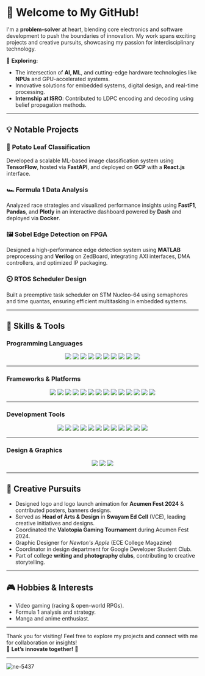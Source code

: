 # 👋 Welcome to My GitHub!

I'm a **problem-solver** at heart, blending core electronics and software development to push the boundaries of innovation. My work spans exciting projects and creative pursuits, showcasing my passion for interdisciplinary technology.  

🚀 **Exploring:**  
- The intersection of **AI, ML**, and cutting-edge hardware technologies like **NPUs** and GPU-accelerated systems.  
- Innovative solutions for embedded systems, digital design, and real-time processing.
- **Internship at ISRO**: Contributed to LDPC encoding and decoding using belief propagation methods.

---

## 💡 Notable Projects  

### 🥔 **Potato Leaf Classification**  
Developed a scalable ML-based image classification system using **TensorFlow**, hosted via **FastAPI**, and deployed on **GCP** with a **React.js** interface.  

### 🏎️ **Formula 1 Data Analysis**  
Analyzed race strategies and visualized performance insights using **FastF1**, **Pandas**, and **Plotly** in an interactive dashboard powered by **Dash** and deployed via **Docker**.  

### 🖼️ **Sobel Edge Detection on FPGA**  
Designed a high-performance edge detection system using **MATLAB** preprocessing and **Verilog** on ZedBoard, integrating AXI interfaces, DMA controllers, and optimized IP packaging.  

### ⏲️ **RTOS Scheduler Design**  
Built a preemptive task scheduler on STM Nucleo-64 using semaphores and time quantas, ensuring efficient multitasking in embedded systems.  

---

## 🔧 Skills & Tools  

### **Programming Languages**  
<p align="center">
  <img src="https://img.shields.io/badge/Python-3776AB?style=for-the-badge&logo=python&logoColor=white" />
  <img src="https://img.shields.io/badge/C++-00599C?style=for-the-badge&logo=c%2B%2B&logoColor=white" />
  <img src="https://img.shields.io/badge/C-A8B9CC?style=for-the-badge&logo=c&logoColor=white" />
  <img src="https://img.shields.io/badge/Java-007396?style=for-the-badge&logo=java&logoColor=white" />
  <img src="https://img.shields.io/badge/HTML5-E34F26?style=for-the-badge&logo=html5&logoColor=white" />
  <img src="https://img.shields.io/badge/CSS3-1572B6?style=for-the-badge&logo=css3&logoColor=white" />
  <img src="https://img.shields.io/badge/JavaScript-F7DF1E?style=for-the-badge&logo=javascript&logoColor=black" />
  <img src="https://img.shields.io/badge/Verilog-EB2F2F?style=for-the-badge" />
  <img src="https://img.shields.io/badge/Embedded_C-002240?style=for-the-badge" />
  <img src="https://img.shields.io/badge/SQL-4479A1?style=for-the-badge&logo=postgresql&logoColor=white" />
</p>

---

### **Frameworks & Platforms**  
<p align="center">
  <img src="https://img.shields.io/badge/TensorFlow-FF6F00?style=for-the-badge&logo=tensorflow&logoColor=white" />
  <img src="https://img.shields.io/badge/Keras-D00000?style=for-the-badge&logo=keras&logoColor=white" />
  <img src="https://img.shields.io/badge/OpenCV-5C3EE8?style=for-the-badge&logo=opencv&logoColor=white" />
  <img src="https://img.shields.io/badge/React-61DAFB?style=for-the-badge&logo=react&logoColor=black" />
  <img src="https://img.shields.io/badge/Flask-000000?style=for-the-badge&logo=flask&logoColor=white" />
  <img src="https://img.shields.io/badge/FastAPI-009688?style=for-the-badge&logo=fastapi&logoColor=white" />
  <img src="https://img.shields.io/badge/Node.js-339933?style=for-the-badge&logo=node.js&logoColor=white" />
  <img src="https://img.shields.io/badge/AWS-232F3E?style=for-the-badge&logo=amazonaws&logoColor=white" />
  <img src="https://img.shields.io/badge/GCP-4285F4?style=for-the-badge&logo=googlecloud&logoColor=white" />
  <img src="https://img.shields.io/badge/MongoDB-47A248?style=for-the-badge&logo=mongodb&logoColor=white" />
  <img src="https://img.shields.io/badge/Bootstrap-7952B3?style=for-the-badge&logo=bootstrap&logoColor=white" />
  <img src="https://img.shields.io/badge/LoRa-662D91?style=for-the-badge&logo=lora&logoColor=white" />
  <img src="https://img.shields.io/badge/Arduino-00979D?style=for-the-badge&logo=arduino&logoColor=white" />
  <img src="https://img.shields.io/badge/Raspberry_Pi-A22846?style=for-the-badge&logo=raspberrypi&logoColor=white" />
</p>

---

### **Development Tools**  
<p align="center">
  <img src="https://img.shields.io/badge/Jupyter-F37626?style=for-the-badge&logo=jupyter&logoColor=white" />
  <img src="https://img.shields.io/badge/PyCharm-000000?style=for-the-badge&logo=pycharm&logoColor=white" />
  <img src="https://img.shields.io/badge/STM32_Cube_IDE-03234B?style=for-the-badge&logo=stmicroelectronics&logoColor=white" />
  <img src="https://img.shields.io/badge/Vivado-F1C40F?style=for-the-badge&logo=xilinx&logoColor=black" />
  <img src="https://img.shields.io/badge/Keil_uVision-007ACC?style=for-the-badge&logo=arm&logoColor=white" />
  <img src="https://img.shields.io/badge/LTSpice-EE572A?style=for-the-badge" />
  <img src="https://img.shields.io/badge/Proteus-56B4E9?style=for-the-badge" />
  <img src="https://img.shields.io/badge/ThinkSpeak-00A0FF?style=for-the-badge" />
  <img src="https://img.shields.io/badge/Postman-FF6C37?style=for-the-badge&logo=postman&logoColor=white" />
  <img src="https://img.shields.io/badge/Eclipse_IDE-2C2255?style=for-the-badge&logo=eclipseide&logoColor=white" />
  <img src="https://img.shields.io/badge/Matlab-0076A8?style=for-the-badge&logo=mathworks&logoColor=white" />
  <img src="https://img.shields.io/badge/Cisco_Packet_Tracer-1BA0E2?style=for-the-badge" />
</p>

---

### **Design & Graphics**  
<p align="center">
  <img src="https://img.shields.io/badge/Canva-00C4CC?style=for-the-badge&logo=canva&logoColor=white" />
  <img src="https://img.shields.io/badge/Adobe_Illustrator-FF9A00?style=for-the-badge&logo=adobeillustrator&logoColor=white" />
  <img src="https://img.shields.io/badge/Figma-F24E1E?style=for-the-badge&logo=figma&logoColor=white" />
</p>

---

## 🎨 Creative Pursuits  

- Designed logo and logo launch animation for **Acumen Fest 2024** & contributed posters, banners designs.
- Served as **Head of Arts & Design** in **Swayam Ed Cell** (VCE), leading creative initiatives and designs.  
- Coordinated the **Valotopia Gaming Tournament** during Acumen Fest 2024.  
- Graphic Designer for *Newton's Apple* (ECE College Magazine)
- Coordinator in design department for Google Developer Student Club.  
- Part of college **writing and photography clubs**, contributing to creative storytelling.  

---

## 🎮 Hobbies & Interests  

- Video gaming (racing & open-world RPGs).  
- Formula 1 analysis and strategy.  
- Manga and anime enthusiast.  

---

Thank you for visiting! Feel free to explore my projects and connect with me for collaboration or insights!  
🌟 **Let’s innovate together!** 🌟  

---

<p align="left"> <img src="https://komarev.com/ghpvc/?username=ne-5437&label=Profile%20views&color=0e75b6&style=flat" alt="ne-5437" /> </p>

